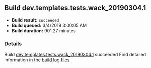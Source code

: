 ## Build dev.templates.tests.wack_20190304.1
- **Build result:** `succeeded`
- **Build queued:** 3/4/2019 3:00:05 AM
- **Build duration:** 901.27 minutes
### Details
Build [dev.templates.tests.wack_20190304.1](https://winappstudio.visualstudio.com/web/build.aspx?pcguid=a4ef43be-68ce-4195-a619-079b4d9834c2&builduri=vstfs%3a%2f%2f%2fBuild%2fBuild%2f27177) succeeded
Find detailed information in the [build log files](https://uwpctdiags.blob.core.windows.net/buildlogs/dev.templates.tests.wack_20190304.1_logs.zip)
